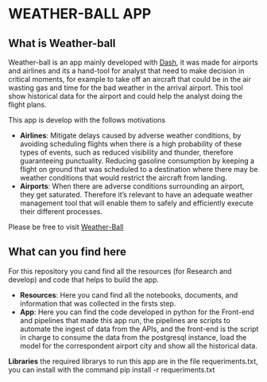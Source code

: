 # WEATHER-BALL APP

## What is Weather-ball
Weather-ball is an app mainly developed with [Dash](https://plotly.com/dash/), it was made for airports and airlines and its a hand-tool for analyst that need to make decision in critical moments, for example to take off an aircraft that could be in the air wasting gas and time for the bad weather in the arrival airport. This tool show historical data for the airport and could help the analyst doing the flight plans. 

This app is develop with the follows motivations

  - **Airlines**: Mitigate delays caused by adverse weather conditions, by avoiding scheduling flights when there is a high probability of these types of events, such as    reduced visibility and thunder, therefore guaranteeing punctuality. Reducing gasoline consumption by keeping a flight on ground that was scheduled to a destination where there may be weather conditions that would restrict the aircraft from landing. 
  - **Airports**: When there are adverse conditions surrounding an airport, they get saturated. Therefore it’s relevant to have an adequate weather management tool that will enable them to safely and efficiently execute their different processes. 
  
Please be free to visit [Weather-Ball](http://www.weather-ball.com)
  
## What can you find here

For this repository you cand find all the resources (for Research and develop) and code that helps to build the app.

  - **Resources**: Here you cand find all the notebooks, documents, and information that was collected in the firsts step.
  - **App**: Here you can find the code developed in python for the Front-end and pipelines that made this app run, the pipelines are scripts to automate the ingest of data from the APIs, and the front-end is the script in charge to consume the data from the postgresql instance, load the model for the correspondent airport city and show all the historical data.
  
  **Libraries** the required librarys to run this app are in the file requeriments.txt, you can install with the command pip install -r requeriments.txt
